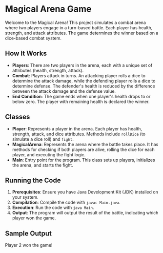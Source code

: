 # Magical Arena Game

Welcome to the Magical Arena! This project simulates a combat arena where two players engage in a turn-based battle. Each player has health, strength, and attack attributes. The game determines the winner based on a dice-based combat system.

## How It Works

- **Players**: There are two players in the arena, each with a unique set of attributes (health, strength, attack).
- **Combat**: Players attack in turns. An attacking player rolls a dice to determine the attack damage, while the defending player rolls a dice to determine defense. The defender's health is reduced by the difference between the attack damage and the defense value.
- **End Condition**: The game ends when one player's health drops to or below zero. The player with remaining health is declared the winner.

## Classes

- **Player**: Represents a player in the arena. Each player has health, strength, attack, and dice attributes. Methods include `rollDice` (to simulate a dice roll) and `fight`.
- **MagicalArena**: Represents the arena where the battle takes place. It has methods for checking if both players are alive, rolling the dice for each player, and executing the fight logic.
- **Main**: Entry point for the program. This class sets up players, initializes the arena, and starts the fight.

## Running the Code

1. **Prerequisites**: Ensure you have Java Development Kit (JDK) installed on your system.
2. **Compilation**: Compile the code with `javac Main.java`.
3. **Execution**: Run the code with `java Main`.
4. **Output**: The program will output the result of the battle, indicating which player won the game.

## Sample Output
Player 2 won the game!

